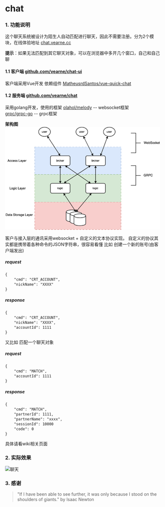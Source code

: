 # chat

### 1. 功能说明
这个聊天系统被设计为陌生人自动匹配进行聊天，因此不需要注册。分为2个模块，在线体验地址 [chat.vearne.cc](http://chat.vearne.cc/)      

**提示**：如果无法匹配到其它聊天对象，可以在浏览器中多开几个窗口，自己和自己聊


#### 1.1 客户端 [github.com/vearne/chat-ui](https://github.com/vearne/chat-ui)
客户端采用Vue开发
依赖组件 [MatheusrdSantos/vue-quick-chat](https://github.com/MatheusrdSantos/vue-quick-chat)

#### 1.2 服务端 [github.com/vearne/chat](https://github.com/vearne/chat)
采用golang开发，使用的框架
[olahol/melody](https://github.com/olahol/melody) -- websocket框架    
[grpc/grpc-go](https://github.com/grpc/grpc-go)  -- grpc框架

**架构图**![架构图](https://raw.githubusercontent.com/vearne/chat/master/img/arch.png)

客户与接入层的通讯采用websocket + 自定义的文本协议实现。
自定义的协议其实都是携带着各种命令的JSON字符串，很容易看懂
比如 创建一个新的账号(由客户端发出)
##### request
```
{
	"cmd": "CRT_ACCOUNT",
	"nickName": "XXXX"
}
```
##### response
```
{
	"cmd": "CRT_ACCOUNT",
	"nickName": "XXXX",
	"accountId": 1111
}
```
又比如 匹配一个聊天对象
##### request
```
{
	"cmd": "MATCH",
	"accountId": 1111
}
```
##### response
```
{
	"cmd": "MATCH",
	"partnerId": 1111,
	"partnerName": "xxxx",
	"sessionId": 10000
	"code": 0
}
```
具体请看wiki相关页面

### 2. 实际效果
![聊天](https://raw.githubusercontent.com/vearne/chat/master/img/chat.png)

### 3. 感谢
>"If I have been able to see further, it was only because I stood on the shoulders of giants."   by Isaac Newton

